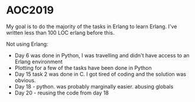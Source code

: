# AOC2019

My goal is to do the majority of the tasks in Erlang to learn Erlang. I've written less than 100 LOC erlang before this.

Not using Erlang:
* Day 6 was done in Python, I was travelling and didn't have access to an Erlang environment
* Plotting for a few of the tasks have been done in Python
* Day 15 task 2 was done in C. I got tired of coding and the solution was obvious. 
* Day 18 - python. was probably marginally easier. abusing globals
* Day 20 - reusing the code from day 18

